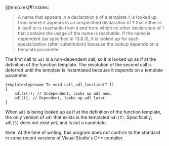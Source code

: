 §[temp.res]¶1 states:

> A name that appears in a declaration `D` of a template `T` is looked up from where it appears in an unspecified declaration of `T` that either is `D` itself or is reachable from `D` and from which no other declaration of `T` that contains the usage of the name is reachable. If the name is dependent (as specified in 13.8.3), it is looked up for each specialization (after substitution) because the lookup depends on a template parameter.

The first call to `adl` is a non-dependent call, so it is looked up as if at the definition of the function template. The resolution of the second call is deferred until the template is instantiated because it depends on a template parameter.

    template<typename T> void call_adl_function(T t)
    {
        adl(S()); // Independent, looks up adl now.
        adl(t); // Dependent, looks up adl later.
    }

When `adl` is being looked up as if at the definition of the function template, the only version of `adl` that exists is the templated `adl(T)`. Specifically, `adl(S)` does not exist yet, and is not a candidate. 

Note: At the time of writing, this program does not confirm to the standard in some recent versions of Visual Studio's C++ compiler.